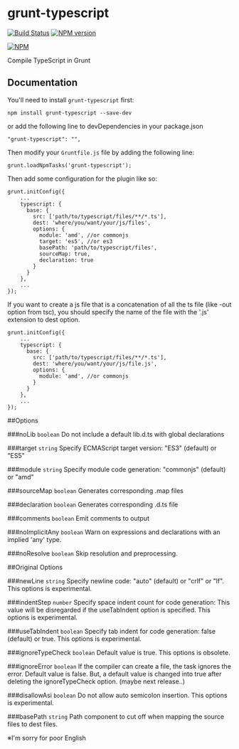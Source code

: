 grunt-typescript
================
[![Build Status](https://travis-ci.org/k-maru/grunt-typescript.png?branch=master)](https://travis-ci.org/k-maru/grunt-typescript) [![NPM version](https://badge.fury.io/js/grunt-typescript.png)](http://badge.fury.io/js/grunt-typescript)

[![NPM](https://nodei.co/npm/grunt-typescript.png?downloads=true)](https://nodei.co/npm/grunt-typescript/)

Compile TypeScript in Grunt

## Documentation
You'll need to install `grunt-typescript` first:

    npm install grunt-typescript --save-dev

or add the following line to devDependencies in your package.json

    "grunt-typescript": "",

Then modify your `Gruntfile.js` file by adding the following line:

    grunt.loadNpmTasks('grunt-typescript');

Then add some configuration for the plugin like so:

    grunt.initConfig({
        ...
        typescript: {
          base: {
            src: ['path/to/typescript/files/**/*.ts'],
            dest: 'where/you/want/your/js/files',
            options: {
              module: 'amd', //or commonjs
              target: 'es5', //or es3
              basePath: 'path/to/typescript/files',
              sourceMap: true,
              declaration: true
            }
          }
        },
        ...
    });
   
If you want to create a js file that is a concatenation of all the ts file (like -out option from tsc), 
you should specify the name of the file with the '.js' extension to dest option.

    grunt.initConfig({
        ...
        typescript: {
          base: {
            src: ['path/to/typescript/files/**/*.ts'],
            dest: 'where/you/want/your/js/file.js',
            options: {
              module: 'amd', //or commonjs
            }
          }
        },
        ...
    });

##Options

###noLib `boolean`
Do not include a default lib.d.ts with global declarations

###target `string`
Specify ECMAScript target version: "ES3" (default) or "ES5"

###module `string`
Specify module code generation: "commonjs" (default) or "amd"

###sourceMap `boolean`
Generates corresponding .map files

###declaration `boolean`
Generates corresponding .d.ts file

###comments `boolean`
Emit comments to output

###noImplicitAny `boolean`
Warn on expressions and declarations with an implied 'any' type.

###noResolve `boolean`
Skip resolution and preprocessing.

##Original Options

###newLine `string`
Specify newline code: "auto" (default) or "crlf" or "lf". This options is experimental.

###indentStep `number`
Specify space indent count for code generation: This value will be disregarded if the useTabIndent option is specified. This options is experimental.

###useTabIndent `boolean`
Specify tab indent for code generation: false (default) or true. This options is experimental.

###ignoreTypeCheck `boolean`
Default value is true. This options is obsolete.

###ignoreError `boolean`
If the compiler can create a file, the task ignores the error.
Default value is false. But, a default value is changed into true after deleting the ignoreTypeCheck option. (maybe next release..)

###disallowAsi `boolean`
Do not allow auto semicolon insertion. This options is experimental.

###basePath `string`
Path component to cut off when mapping the source files to dest files.

※I'm sorry for poor English
